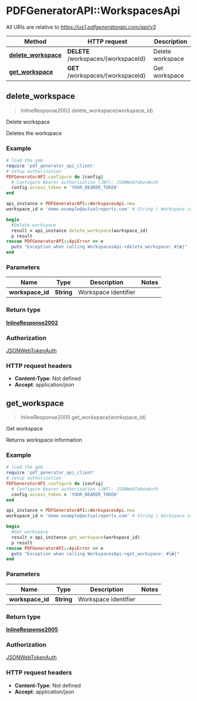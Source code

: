 # PDFGeneratorAPI::WorkspacesApi

All URIs are relative to *https://us1.pdfgeneratorapi.com/api/v3*

Method | HTTP request | Description
------------- | ------------- | -------------
[**delete_workspace**](WorkspacesApi.md#delete_workspace) | **DELETE** /workspaces/{workspaceId} | Delete workspace
[**get_workspace**](WorkspacesApi.md#get_workspace) | **GET** /workspaces/{workspaceId} | Get workspace



## delete_workspace

> InlineResponse2002 delete_workspace(workspace_id)

Delete workspace

Deletes the workspace

### Example

```ruby
# load the gem
require 'pdf_generator_api_client'
# setup authorization
PDFGeneratorAPI.configure do |config|
  # Configure Bearer authorization (JWT): JSONWebTokenAuth
  config.access_token = 'YOUR_BEARER_TOKEN'
end

api_instance = PDFGeneratorAPI::WorkspacesApi.new
workspace_id = 'demo.example@actualreports.com' # String | Workspace identifier

begin
  #Delete workspace
  result = api_instance.delete_workspace(workspace_id)
  p result
rescue PDFGeneratorAPI::ApiError => e
  puts "Exception when calling WorkspacesApi->delete_workspace: #{e}"
end
```

### Parameters


Name | Type | Description  | Notes
------------- | ------------- | ------------- | -------------
 **workspace_id** | **String**| Workspace identifier | 

### Return type

[**InlineResponse2002**](InlineResponse2002.md)

### Authorization

[JSONWebTokenAuth](../README.md#JSONWebTokenAuth)

### HTTP request headers

- **Content-Type**: Not defined
- **Accept**: application/json


## get_workspace

> InlineResponse2005 get_workspace(workspace_id)

Get workspace

Returns workspace information

### Example

```ruby
# load the gem
require 'pdf_generator_api_client'
# setup authorization
PDFGeneratorAPI.configure do |config|
  # Configure Bearer authorization (JWT): JSONWebTokenAuth
  config.access_token = 'YOUR_BEARER_TOKEN'
end

api_instance = PDFGeneratorAPI::WorkspacesApi.new
workspace_id = 'demo.example@actualreports.com' # String | Workspace identifier

begin
  #Get workspace
  result = api_instance.get_workspace(workspace_id)
  p result
rescue PDFGeneratorAPI::ApiError => e
  puts "Exception when calling WorkspacesApi->get_workspace: #{e}"
end
```

### Parameters


Name | Type | Description  | Notes
------------- | ------------- | ------------- | -------------
 **workspace_id** | **String**| Workspace identifier | 

### Return type

[**InlineResponse2005**](InlineResponse2005.md)

### Authorization

[JSONWebTokenAuth](../README.md#JSONWebTokenAuth)

### HTTP request headers

- **Content-Type**: Not defined
- **Accept**: application/json


